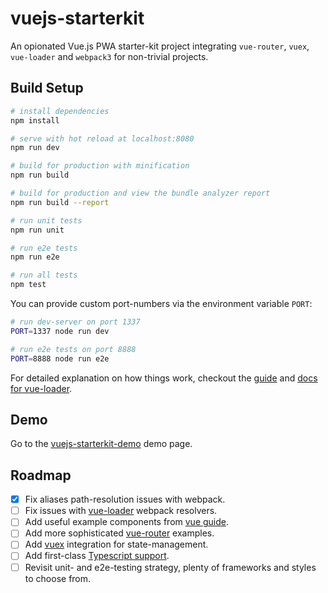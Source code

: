 # vuejs-starterkit

An opionated Vue.js PWA starter-kit project integrating `vue-router`, `vuex`, `vue-loader` and `webpack3` for non-trivial projects.

## Build Setup

``` bash
# install dependencies
npm install

# serve with hot reload at localhost:8080
npm run dev

# build for production with minification
npm run build

# build for production and view the bundle analyzer report
npm run build --report

# run unit tests
npm run unit

# run e2e tests
npm run e2e

# run all tests
npm test
```

You can provide custom port-numbers via the environment variable `PORT`:

```sh
# run dev-server on port 1337
PORT=1337 node run dev

# run e2e tests on port 8888
PORT=8888 node run e2e
```

For detailed explanation on how things work, checkout the [guide](http://vuejs-templates.github.io/webpack/) and [docs for vue-loader](http://vuejs.github.io/vue-loader).

## Demo

Go to the [vuejs-starterkit-demo](https://macedigital.github.io/vuejs-starterkit/) demo page.

## Roadmap

- [x] Fix aliases path-resolution issues with webpack.
- [ ] Fix issues with [vue-loader](https://vue-loader.vuejs.org/) webpack resolvers.
- [ ] Add useful example components from [vue guide](https://vuejs.org/v2/guide/).
- [ ] Add more sophisticated [vue-router](https://router.vuejs.org/) examples.
- [ ] Add [vuex](https://vuex.vuejs.org/) integration for state-management.
- [ ] Add first-class [Typescript support](https://www.typescriptlang.org/).
- [ ] Revisit unit- and e2e-testing strategy, plenty of frameworks and styles to choose from.
